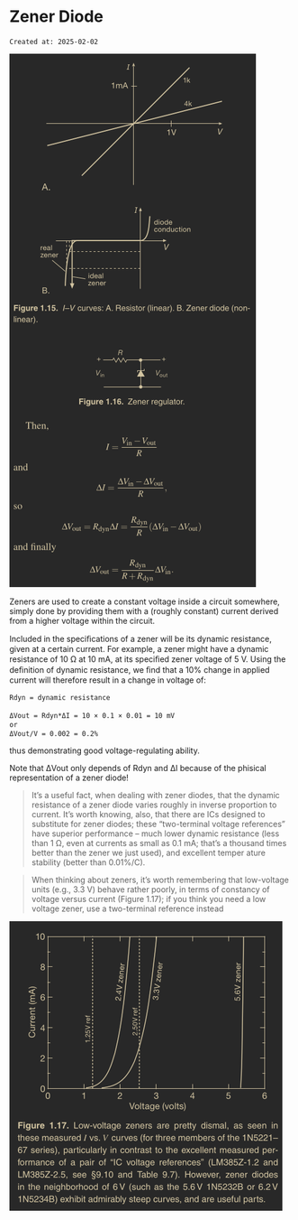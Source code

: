 # Zener Diode

```
Created at: 2025-02-02
```

![_img_zener_diode](_img_zener_diode.png)

Zeners are used to create a constant voltage inside a circuit somewhere, simply
done by providing them with a (roughly constant) current derived from a higher
voltage within the circuit.

Included in the speciﬁcations of a zener will be its dynamic resistance, given
at a certain current. For example, a zener might have a dynamic resistance of
10 Ω at 10 mA, at its speciﬁed zener voltage of 5 V. Using the deﬁnition of
dynamic resistance, we ﬁnd that a 10% change in applied current will therefore
result in a change in voltage of:

```
Rdyn = dynamic resistance

ΔVout = Rdyn*ΔI = 10 × 0.1 × 0.01 = 10 mV
or
ΔVout/V = 0.002 = 0.2%
```

thus demonstrating good voltage-regulating ability.

Note that ΔVout only depends of Rdyn and ΔI because of the phisical
representation of a zener diode!

> It’s a useful fact, when dealing with zener diodes, that the dynamic
> resistance of a zener diode varies roughly in inverse proportion to current.
> It’s worth knowing, also, that there are ICs designed to substitute for zener
> diodes; these “two-terminal voltage references” have superior performance –
> much lower dynamic resistance (less than 1 Ω, even at currents as small as
> 0.1 mA; that’s a thousand times better than the zener we just used), and
> excellent temper ature stability (better than 0.01%/C).

> When thinking about zeners, it’s worth remembering that low-voltage units
> (e.g., 3.3 V) behave rather poorly, in terms of constancy of voltage versus
> current (Figure 1.17); if you think you need a low voltage zener, use a
> two-terminal reference instead

![_img_zener_diode_vs_ic_voltage_ref.png](_img_zener_diode_vs_ic_voltage_ref.png)
